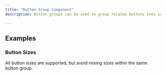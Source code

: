 ```yaml
---
title: "Button Group Component"
description: Button groups can be used to group related buttons into sections.

---
```


## Examples

### Button Sizes

All button sizes are supported, but avoid mixing sizes within the same button group.
